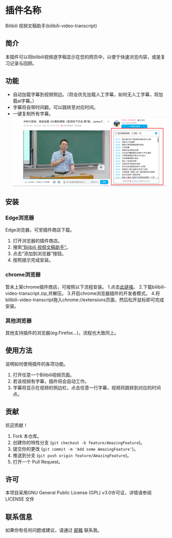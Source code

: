 # 插件名称
Bilibili 视频文稿助手(bilibili-video-transcript)
## 简介
本插件可以将bilibili视频逐字稿显示在您的网页中，以便于快速浏览内容，或是复习记录与回顾。

## 功能
- 自动加载字幕到视频侧边。（将会优先加载人工字幕，如何无人工字幕，将加载ai字幕。）
- 字幕将自带时间戳，可以跳转至对应时间。
- 一键复制所有字幕。
![功能展示](https://raw.githubusercontent.com/glasscatya/bilibili-video-transcript/main/Demo.png)
## 安装

### Edge浏览器

Edge浏览器，可至插件商店下载。
1. 打开浏览器的插件商店。
2. 搜索[“Bilibili 视频文稿助手”](https://microsoftedge.microsoft.com/addons/detail/bilibili%E8%A7%86%E9%A2%91%E6%96%87%E7%A8%BF%E5%8A%A9%E6%89%8B/nbgmggaolhiphnfblaognehbfhfpndol)。
3. 点击“添加到浏览器”按钮。
4. 按照提示完成安装。

### chrome浏览器

暂未上架chrome插件商店，可按照以下流程安装。
1.点击[此链接](https://github.com/glasscatya/bilibili-video-transcript/releases/)。
2.下载bilibili-video-transcript.zip,并解压。
3.开启chrome浏览器插件的开发者模式。
4.将bilibili-video-transcript拖入chrome://extensions页面，然后松开鼠标即可完成安装。

### 其他浏览器

其他支持插件的浏览器(eg:Firefox...)，流程也大致同上。

## 使用方法

说明如何使用插件的各项功能。
1. 打开任意一个Bilibili视频页面。
2. 若该视频有字幕，插件将会自动工作。
3. 字幕将显示在视频的侧边栏，点击任意一行字幕，视频将跳转到对应的时间点。

## 贡献
欢迎贡献！
1. Fork 本仓库。
2. 创建你的特性分支 (`git checkout -b feature/AmazingFeature`)。
3. 提交你的更改 (`git commit -m 'Add some AmazingFeature'`)。
4. 推送到分支 (`git push origin feature/AmazingFeature`)。
5. 打开一个 Pull Request。

## 许可

本项目采用GNU General Public License (GPL) v3.0许可证，详情请参阅 LICENSE 文件

## 联系信息
如果你有任何问题或建议，请通过 [邮箱](mailto:yufangxia1105@gmail.com) 联系我。


